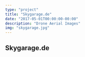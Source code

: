```yaml
---
type: "project"
title: "Skygarage.de"
date: "2017-05-01T00:00:00-00:00"
description: "Drone Aerial Images"
img: "skygarage.jpg"
---
```


## Skygarage.de
